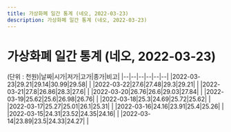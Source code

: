 ```yaml
---
title: 가상화폐 일간 통계 (네오, 2022-03-23)
description: 가상화폐 일간 통계 (네오, 2022-03-23)
---
```


가상화폐 일간 통계 (네오, 2022-03-23)
===

(단위 : 천원)|날짜|시가|저가|고가|종가|비고|
|--|--|--|--|--|--|
|2022-03-23|29.21|29.14|30.99|29.58|    |
|2022-03-22|27.6|27.48|29.3|29.21|    |
|2022-03-21|27.8|26.86|28.3|27.6|    |
|2022-03-20|26.76|26.6|29.03|27.84|    |
|2022-03-19|25.62|25.6|26.98|26.76|    |
|2022-03-18|25.3|24.69|25.72|25.62|    |
|2022-03-17|25.27|25.01|26.1|25.31|    |
|2022-03-16|24.16|23.91|25.4|25.26|    |
|2022-03-15|24.31|23.52|24.35|24.16|    |
|2022-03-14|23.89|23.5|24.33|24.27|    |
